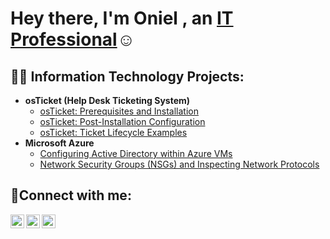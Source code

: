 <h1>Hey there, I'm Oniel , an <a href="https://linkedin.com/in/ONIELRILEY">IT Professional</a>☺</h1>
<h2>👨‍💻 Information Technology Projects:</h2>

- <b>osTicket (Help Desk Ticketing System)</b>
  - [osTicket: Prerequisites and Installation](https://github.com/onielriley2930-max/osticket-prereqs)
  - [osTicket: Post-Installation Configuration](https://github.com/onielriley2930-max/post-install-config)
  - [osTicket: Ticket Lifecycle Examples](https://github.com/onielriley2930-max/ticket-lifecycle)
- <b>Microsoft Azure</b>
  - [Configuring  Active Directory within Azure VMs](https://github.com/onielriley2930-max/configure-ad)
  - [Network Security Groups (NSGs) and Inspecting Network Protocols](https://github.com/onielriley2930-max/azure-network-protocols)

<h2>🤳Connect with me:</h2>

[<img align="left" alt="Oniel | Twitter" width="22px" src="https://cdn.jsdelivr.net/npm/simple-icons@v3/icons/twitter.svg" />][twitter]
[<img align="left" alt="Oniel| LinkedIn" width="22px" src="https://cdn.jsdelivr.net/npm/simple-icons@v3/icons/linkedin.svg" />][linkedin]
[<img align="left" alt="Oniel | Instagram" width="22px" src="https://cdn.jsdelivr.net/npm/simple-icons@v3/icons/instagram.svg" />][instagram]

[twitter]: https://twitter.com/Oniel
[instagram]: https://www.instagram.com/Oniel
[linkedin]: https://linkedin.com/in/Oniel
<!--
**onielriley2930-max/onielriley2930-max** is a ✨ _special_ ✨ repository because its `README.md` (this file) appears on your GitHub profile.

Here are some ideas to get you started:

- 🔭 I’m currently working on ...
- 🌱 I’m currently learning ...
- 👯 I’m looking to collaborate on ...
- 🤔 I’m looking for help with ...
- 💬 Ask me about ...
- 📫 How to reach me: ...
- 😄 Pronouns: ...
- ⚡ Fun fact: ...
-->
